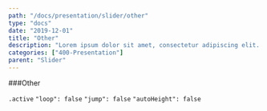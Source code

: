 ```yaml
---
path: "/docs/presentation/slider/other"
type: "docs"
date: "2019-12-01"
title: "Other"
description: "Lorem ipsum dolor sit amet, consectetur adipiscing elit. Nunc tempus laoreet leo sit amet iaculis."
categories: ["400-Presentation"]
parent: "Slider"
---
```


###Other

`.active` `"loop": false` `"jump": false` `"autoHeight": false`

<demo>
  <div class="demo_item" data-iframe="demos/docs/presentation/slider/other" data-name="other">
  </div>
</demo>
